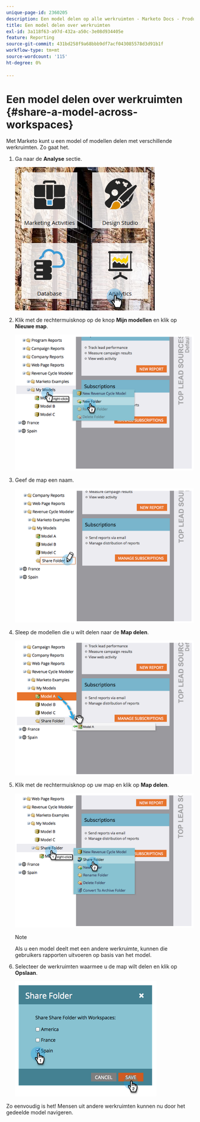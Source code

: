 ```yaml
---
unique-page-id: 2360205
description: Een model delen op alle werkruimten - Marketo Docs - Productdocumentatie
title: Een model delen over werkruimten
exl-id: 3a118f63-a97d-432a-a50c-3e08d934405e
feature: Reporting
source-git-commit: 431bd258f9a68bbb9df7acf043085578d3d91b1f
workflow-type: tm+mt
source-wordcount: '115'
ht-degree: 0%

---
```


# Een model delen over werkruimten {#share-a-model-across-workspaces}

Met Marketo kunt u een model of modellen delen met verschillende werkruimten. Zo gaat het.

1. Ga naar de **Analyse** sectie.

   ![](assets/analytics.png)

1. Klik met de rechtermuisknop op de knop **Mijn modellen** en klik op **Nieuwe map**.

   ![](assets/image2014-10-3-14-3a5-3a23.png)

1. Geef de map een naam.

   ![](assets/image2014-10-3-14-3a5-3a38.png)

1. Sleep de modellen die u wilt delen naar de **Map delen**.

   ![](assets/image2014-10-3-14-3a5-3a52.png)

1. Klik met de rechtermuisknop op uw map en klik op **Map delen**.

   ![](assets/image2014-10-3-14-3a6-3a9.png)

   >[!NOTE]
   >
   >Als u een model deelt met een andere werkruimte, kunnen die gebruikers rapporten uitvoeren op basis van het model.

1. Selecteer de werkruimten waarmee u de map wilt delen en klik op **Opslaan**.

   ![](assets/image2014-10-3-14-3a6-3a22.png)

Zo eenvoudig is het! Mensen uit andere werkruimten kunnen nu door het gedeelde model navigeren.
